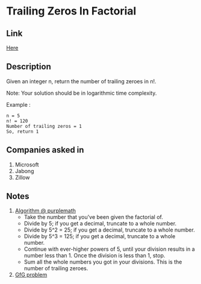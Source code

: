 # Trailing Zeros In Factorial

## Link

[Here](https://www.interviewbit.com/problems/trailing-zeros-in-factorial/)

## Description

Given an integer n, return the number of trailing zeroes in n!.

Note: Your solution should be in logarithmic time complexity.

Example :

```text
n = 5
n! = 120
Number of trailing zeros = 1
So, return 1
```

## Companies asked in

1. Microsoft
1. Jabong
1. Zillow

## Notes

1. [Algorithm @ purplemath](http://www.purplemath.com/modules/factzero.htm)
    * Take the number that you've been given the factorial of.
    * Divide by 5; if you get a decimal, truncate to a whole number.
    * Divide by 5^2 = 25; if you get a decimal, truncate to a whole number.
    * Divide by 5^3 = 125; if you get a decimal, truncate to a whole number.
    * Continue with ever-higher powers of 5, until your division results in a number less than 1. Once the division is less than 1, stop.
    * Sum all the whole numbers you got in your divisions. This is the number of trailing zeroes.
1. [GfG problem](http://www.geeksforgeeks.org/count-trailing-zeroes-factorial-number/)